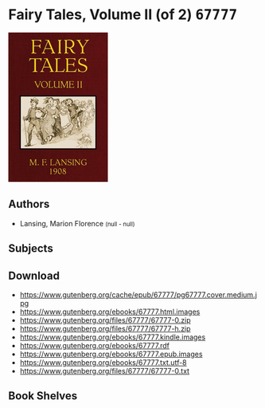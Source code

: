 # Fairy Tales, Volume II (of 2) <kbd>67777</kbd>

![](./cover.medium.jpg "")

## Authors


 - Lansing, Marion Florence <small>(null - null)</small>

## Subjects



## Download


 - https://www.gutenberg.org/cache/epub/67777/pg67777.cover.medium.jpg
 - https://www.gutenberg.org/ebooks/67777.html.images
 - https://www.gutenberg.org/files/67777/67777-0.zip
 - https://www.gutenberg.org/files/67777/67777-h.zip
 - https://www.gutenberg.org/ebooks/67777.kindle.images
 - https://www.gutenberg.org/ebooks/67777.rdf
 - https://www.gutenberg.org/ebooks/67777.epub.images
 - https://www.gutenberg.org/ebooks/67777.txt.utf-8
 - https://www.gutenberg.org/files/67777/67777-0.txt

## Book Shelves


